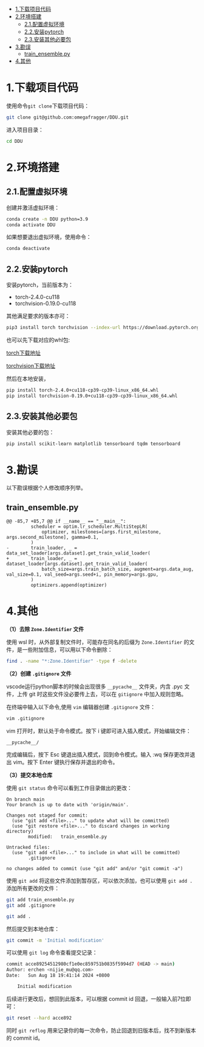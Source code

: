 <!--
 * @FilePath: 1.1.environment_construction.md
 * @Author: erchen
 * @Date: 2024-08-15 17:20:51
 * @LastEditTime: 2024-08-18 19:41:36
 * @Descripttion: 整体复现流程
-->

- [1.下载项目代码](#1下载项目代码)
- [2.环境搭建](#2环境搭建)
  - [2.1.配置虚拟环境](#21配置虚拟环境)
  - [2.2.安装pytorch](#22安装pytorch)
  - [2.3.安装其他必要包](#23安装其他必要包)
- [3.勘误](#3勘误)
  - [train\_ensemble.py](#train_ensemblepy)
- [4.其他](#4其他)

# 1.下载项目代码

使用命令`git clone`下载项目代码：

```bash
git clone git@github.com:omegafragger/DDU.git
```

进入项目目录：

```bash
cd DDU
```

# 2.环境搭建

## 2.1.配置虚拟环境

创建并激活虚拟环境：

```bash
conda create -n DDU python=3.9
conda activate DDU
```

如果想要退出虚拟环境，使用命令：

```bash
conda deactivate
```

## 2.2.安装pytorch

安装pytorch，当前版本为：

* torch-2.4.0-cu118
* torchvision-0.19.0-cu118

其他满足要求的版本亦可：

```bash
pip3 install torch torchvision --index-url https://download.pytorch.org/whl/cu118
```

也可以先下载对应的whl包:

[torch下载地址](https://download.pytorch.org/whl/cu118/torch-2.4.0%2Bcu118-cp39-cp39-linux_x86_64.whl)

[torchvision下载地址](https://download.pytorch.org/whl/cu118/torchvision-0.19.0%2Bcu118-cp39-cp39-linux_x86_64.whl)

然后在本地安装，

```bash
pip install torch-2.4.0+cu118-cp39-cp39-linux_x86_64.whl
pip install torchvision-0.19.0+cu118-cp39-cp39-linux_x86_64.whl
```

## 2.3.安装其他必要包

安装其他必要的包：

```bash
pip install scikit-learn matplotlib tensorboard tqdm tensorboard
```

# 3.勘误

以下勘误根据个人修改顺序列举。

## train_ensemble.py

```git
@@ -85,7 +85,7 @@ if __name__ == "__main__":
         scheduler = optim.lr_scheduler.MultiStepLR(
             optimizer, milestones=[args.first_milestone, args.second_milestone], gamma=0.1,
         )
-        train_loader, _ = data_set_loader[args.dataset].get_train_valid_loader(
+        train_loader, _ = dataset_loader[args.dataset].get_train_valid_loader(
             batch_size=args.train_batch_size, augment=args.data_aug, val_size=0.1, val_seed=args.seed+i, pin_memory=args.gpu,
         )
         optimizers.append(optimizer)
```

# 4.其他

**（1）去除 `Zone.Identifier` 文件**

使用 wsl 时，从外部复制文件时，可能存在同名的后缀为 `Zone.Identifier` 的文件，是一些附加信息，可以用以下命令删除：

```bash
find . -name "*:Zone.Identifier" -type f -delete
```

**（2）创建 `.gitignore` 文件**

vscode运行python脚本的时候会出现很多 `__pycache__` 文件夹，内含 .pyc 文件，上传 git 时这些文件没必要传上去，可以在 `gitignore` 中加入规则忽略。

在终端中输入以下命令,使用 `vim` 编辑器创建 `.gitignore` 文件：

```bash
vim .gitignore
```

vim 打开时，默认处于命令模式。按下 i 键即可进入插入模式，开始编辑文件：

```vim
__pycache__/
```

完成编辑后，按下 Esc 键退出插入模式，回到命令模式。输入 :wq 保存更改并退出 vim。按下 Enter 键执行保存并退出的命令。

**（3）提交本地仓库**

使用 `git status` 命令可以看到工作目录做出的更改：

```git
On branch main
Your branch is up to date with 'origin/main'.

Changes not staged for commit:
  (use "git add <file>..." to update what will be committed)
  (use "git restore <file>..." to discard changes in working directory)
        modified:   train_ensemble.py

Untracked files:
  (use "git add <file>..." to include in what will be committed)
        .gitignore

no changes added to commit (use "git add" and/or "git commit -a")
```

使用 `git add` 将这些文件添加到暂存区，可以依次添加，也可以使用 `git add .` 添加所有更改的文件：

```bash
git add train_ensemble.py
git add .gitignore

git add .
```

然后提交到本地仓库：

```bash
git commit -m 'Initial modification'
```

可以使用 `git log` 命令查看提交记录：

```bash
commit acce89254512980cf1e0ec859751b0835f5994d7 (HEAD -> main)
Author: erchen <nijie_mu@qq.com>
Date:   Sun Aug 18 19:41:14 2024 +0800

    Initial modification
```

后续进行更改后，想回到此版本，可以根据 commit id 回退，一般输入前7位即可：

```bash
git reset --hard acce892
```

同时 `git reflog` 用来记录你的每一次命令，防止回退到旧版本后，找不到新版本的 commit id。
